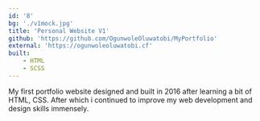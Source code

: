 ```yaml
---
id: '8'
bg: './v1mock.jpg'
title: 'Personal Website V1'
github: 'https://github.com/OgunwoleOluwatobi/MyPortfolio'
external: 'https://ogunwoleoluwatobi.cf'
built:
    - HTML
    - SCSS
---
```


My first portfolio website designed and built in 2016 after learning a bit of HTML, CSS. After which i continued to improve my web development and design skills immensely. 